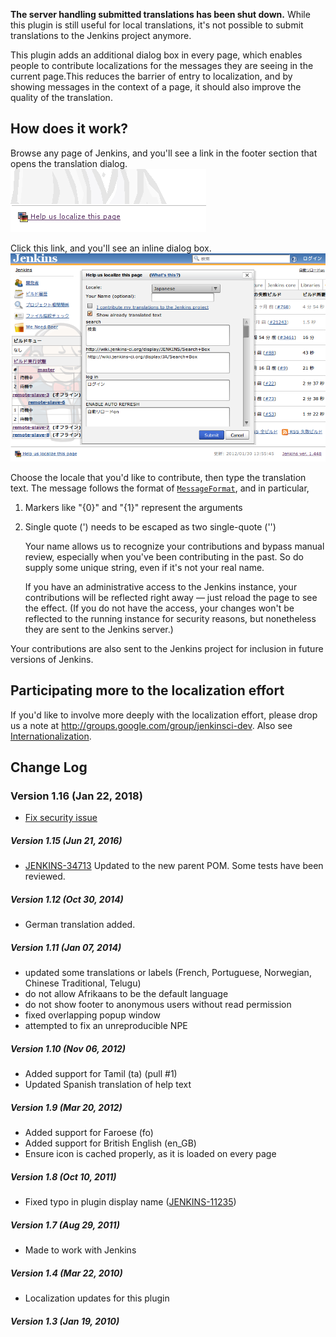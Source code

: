 **The server handling submitted translations has been shut down.** While
this plugin is still useful for local translations, it's not possible to
submit translations to the Jenkins project anymore.

This plugin adds an additional dialog box in every page, which enables
people to contribute localizations for the messages they are seeing in
the current page.This reduces the barrier of entry to localization, and
by showing messages in the context of a page, it should also improve the
quality of the translation.

## How does it work?

Browse any page of Jenkins, and you'll see a link in the footer section
that opens the translation dialog.  
![](docs/images/l10n-link.png)

Click this link, and you'll see an inline dialog box.  
![](docs/images/l10n-dialog.png)

Choose the locale that you'd like to contribute, then type the
translation text. The message follows the format of
[`MessageFormat`](http://java.sun.com/j2se/1.4.2/docs/api/java/text/MessageFormat.html),
and in particular,

1.  Markers like "{0}" and "{1}" represent the arguments
2.  Single quote (') needs to be escaped as two single-quote ('')

    Your name allows us to recognize your contributions and bypass
    manual review, especially when you've been contributing in the past.
    So do supply some unique string, even if it's not your real name.

    If you have an administrative access to the Jenkins instance, your
    contributions will be reflected right away — just reload the page to
    see the effect. (If you do not have the access, your changes won't
    be reflected to the running instance for security reasons, but
    nonetheless they are sent to the Jenkins server.)

Your contributions are also sent to the Jenkins project for inclusion in
future versions of Jenkins.

## Participating more to the localization effort

If you'd like to involve more deeply with the localization effort,
please drop us a note at <http://groups.google.com/group/jenkinsci-dev>.
Also see
[Internationalization](https://wiki.jenkins.io/display/JENKINS/Internationalization).

## Change Log

### Version 1.16 (Jan 22, 2018)

-   [Fix security
    issue](https://jenkins.io/security/advisory/2018-01-22/)

##### Version 1.15 (Jun 21, 2016)

-   [JENKINS-34713](https://issues.jenkins-ci.org/browse/JENKINS-34713)
    Updated to the new parent POM. Some tests have been reviewed.

##### Version 1.12 (Oct 30, 2014)

-   German translation added.

##### Version 1.11 (Jan 07, 2014)

-   updated some translations or labels (French, Portuguese, Norwegian,
    Chinese Traditional, Telugu)
-   do not allow Afrikaans to be the default language
-   do not show footer to anonymous users without read permission
-   fixed overlapping popup window
-   attempted to fix an unreproducible NPE

##### Version 1.10 (Nov 06, 2012)

-   Added support for Tamil (ta) (pull \#1)
-   Updated Spanish translation of help text

##### Version 1.9 (Mar 20, 2012)

-   Added support for Faroese (fo)
-   Added support for British English (en\_GB)
-   Ensure icon is cached properly, as it is loaded on every page

##### Version 1.8 (Oct 10, 2011)

-   Fixed typo in plugin display name
    ([JENKINS-11235](https://issues.jenkins-ci.org/browse/JENKINS-11235))

##### Version 1.7 (Aug 29, 2011)

-   Made to work with Jenkins

##### Version 1.4 (Mar 22, 2010)

-   Localization updates for this plugin

##### Version 1.3 (Jan 19, 2010)
